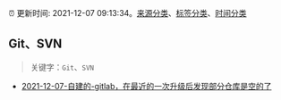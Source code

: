 :alarm_clock: 更新时间: 2021-12-07 09:13:34。[来源分类](../README.md)、[标签分类](../TAGS.md)、[时间分类](../TIMELINE.md)

## Git、SVN


> 关键字：`Git`、`SVN`



- [2021-12-07-自建的-gitlab，在最近的一次升级后发现部分仓库是空的了](https://www.v2ex.com/t/820649) 